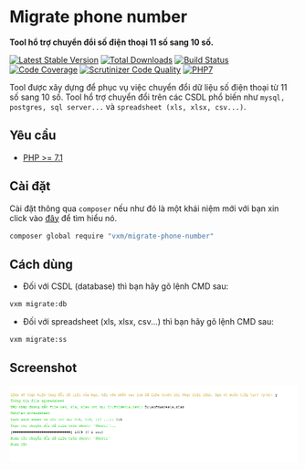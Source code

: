 # Migrate phone number

**Tool hổ trợ chuyển đổi số điện thoại 11 số sang 10 số.**

[![Latest Stable Version](https://poser.pugx.org/vxm/migrate-phone-number/v/stable)](https://packagist.org/packages/vxm/migrate-phone-number)
[![Total Downloads](https://poser.pugx.org/vxm/migrate-phone-number/downloads)](https://packagist.org/packages/vxm/migrate-phone-number)
[![Build Status](https://travis-ci.org/vuongxuongminh/migrate-phone-number.svg?branch=master)](https://travis-ci.org/vuongxuongminh/migrate-phone-number)
[![Code Coverage](https://scrutinizer-ci.com/g/vuongxuongminh/migrate-phone-number/badges/coverage.png?b=master)](https://scrutinizer-ci.com/g/vuongxuongminh/migrate-phone-number/?branch=master)
[![Scrutinizer Code Quality](https://scrutinizer-ci.com/g/vuongxuongminh/migrate-phone-number/badges/quality-score.png?b=master)](https://scrutinizer-ci.com/g/vuongxuongminh/migrate-phone-number/?branch=master)
[![PHP7](https://img.shields.io/badge/Powered_by-PHP_7.1-green.svg?style=flat)](http://php.net)

Tool được xây dựng để phục vụ việc chuyển đổi dữ liệu số điện thoại từ 11 số sang 10 số.
Tool hổ trợ chuyển đổi trên các CSDL phổ biến như `mysql, postgres, sql server...` và 
`spreadsheet (xls, xlsx, csv...)`.

## Yêu cầu
* [PHP >= 7.1](http://php.net)

## Cài đặt

Cài đặt thông qua `composer` nếu như đó là một khái niệm mới với bạn xin click vào 
[đây](http://getcomposer.org/download/) để tìm hiểu nó.

```sh
composer global require "vxm/migrate-phone-number"
```

## Cách dùng

+ Đối với CSDL (database) thì bạn hãy gõ lệnh CMD sau:

```sh
vxm migrate:db
```

+ Đối với spreadsheet (xls, xlsx, csv...) thì bạn hãy gõ lệnh CMD sau:

```sh
vxm migrate:ss
```

## Screenshot

![1](screenshots/1.png)
